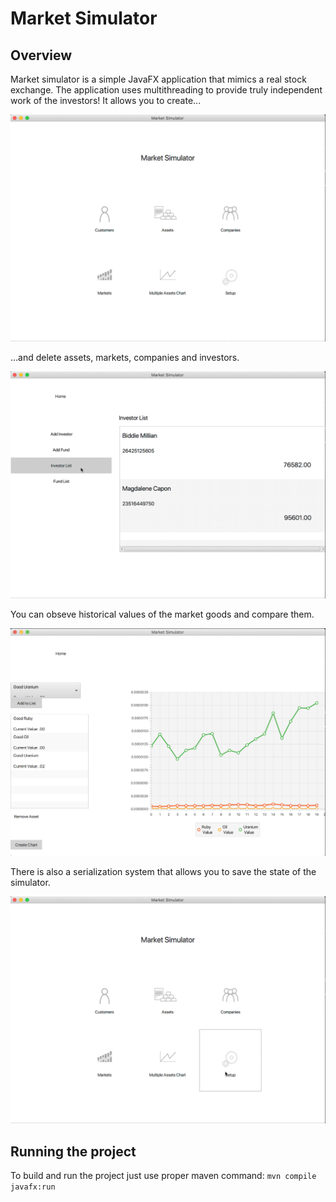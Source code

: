 # Market Simulator
## Overview
Market simulator is a simple JavaFX application that mimics a real stock exchange. The application uses multithreading to provide truly independent work of the investors!
It allows you to create...

![Creating investor in the application](./readmeAssets/create_investor.gif)

...and delete assets, markets, companies and investors.

![Deleting investor in the application](./readmeAssets/delete_investor.gif)

You can obseve historical values of the market goods and compare them.

![Shared plot view](./readmeAssets/plot.png)

There is also a serialization system that allows you to save the state of the simulator.

![Performing application backup](./readmeAssets/backup.gif)

## Running the project
To build and run the project just use proper maven command: ```mvn compile javafx:run```
